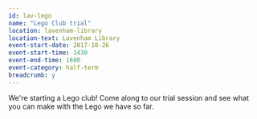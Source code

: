 ```yaml
---
id: lav-lego
name: "Lego Club trial"
location: lavenham-library
location-text: Lavenham Library
event-start-date: 2017-10-26
event-start-time: 1430
event-end-time: 1600
event-category: half-term
breadcrumb: y
---
```


We're starting a Lego club! Come along to our trial session and see what you can make with the Lego we have so far.
